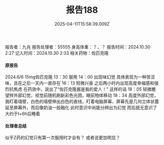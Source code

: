 ﻿---
title: 报告188
description: 
published: true
date: 2025-04-11T15:58:39.009Z
tags: 
editor: markdown
dateCreated: 2025-04-11T15:58:34.573Z
---

报告者：九兆
报告处理者：55555
身高体重：？，？
报告时间：2024.10.30 2:27
记入时间：2024.10.30 2:33
相关药物：佐匹克隆
#### 原报告
2024.6/6
15mg佐匹克隆
13：30 服用
14：00 出现味幻觉 具体表现为一种苦涩味，且在之后一天内一直存在
16：13 轻微兴奋 之后两小时内出现高度幸福感和强烈抗焦虑 在药效中，说出了“佐匹克隆酱是我的爱人！”  这样的话
18：05 轻微瞻望样外部幻觉，视觉前随机刷新彩色光团，眼前物体移动
18：34 高度外部幻觉，我盯着墙壁，白色的墙壁伸出白色的直线，盯着电脑屏幕，屏幕先是几何立体状蔓延至屏幕外，而后像奶油一般融化 此时意识中尚能分辨出为幻觉 而后就无意识了
大约于t+6h后睡着

#### 处理者总结
似乎Z药的幻觉只有第一次服用时才会有？
或者说更加明显？
